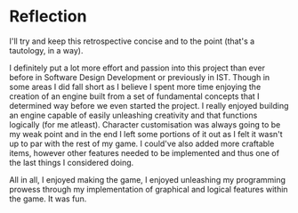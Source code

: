 # Reflection

I'll try and keep this retrospective concise and to the point (that's a tautology, in a way).

I definitely put a lot more effort and passion into this project than ever before in Software Design Development or previously in IST. Though in some areas I did fall short as I believe I spent more time enjoying the creation of an engine built from a set of fundamental concepts that I determined way before we even started the project. I really enjoyed building an engine capable of easily unleashing creativity and that functions logically (for me atleast). Character customisation was always going to be my weak point and in the end I left some portions of it out as I felt it wasn't up to par with the rest of my game. I could've also added more craftable items, however other features needed to be implemented and thus one of the last things I considered doing.

All in all, I enjoyed making the game, I enjoyed unleashing my programming prowess through my implementation of graphical and logical features within the game. It was fun.

